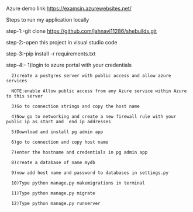 
Azure demo link:https://examsin.azurewebsites.net/

Steps to run my application locally

step-1:-git clone https://github.com/jahnavi11286/shebuilds.git

step-2:-open this project in visual studio code

step-3:-pip install -r requirements.txt

step-4:-
      1)login to azure portal with your credentials
      
      2)create a postgres server with public access and allow azure services
      
      NOTE:enable Allow public access from any Azure service within Azure to this server
      
      3)Go to connection strings and copy the host name
     
      4)Now go to networking and create a new firewall rule with your public ip as start and  end ip addresses
      
      5)Download and install pg admin app
      
      6)go to connection and copy host name
      
      7)enter the hostname and credentials in pg admin app
      
      8)create a database of name mydb
      
      9)now add host name and password to databases in settings.py
      
      10)Type python manage.py makemigrations in terminal
      
      11)Type python manage.py migrate    
      
      12)Type python manage.py runserver

